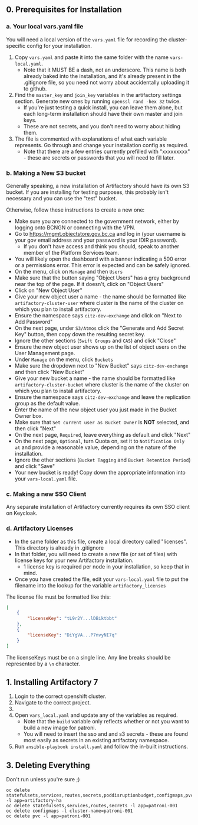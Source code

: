 ## 0. Prerequisites for Installation

### a. Your local vars.yaml file

You will need a local version of the `vars.yaml` file for recording the cluster-specific config for your installation.

1. Copy `vars.yaml` and paste it into the same folder with the name `vars-local.yaml`.
   * Note that it MUST BE a dash, not an underscore. This name is both already baked into the installation, and it's already present in the .gitignore file, so you need not worry about accidentally uploading it to github.
2. Find the `master_key` and `join_key` variables in the artifactory settings section. Generate new ones by running `openssl rand -hex 32` twice.
   * If you're just testing a quick install, you can leave them alone, but each long-term installation should have their own master and join keys.
   * These are not secrets, and you don't need to worry about hiding them.
3. The file is commented with explanations of what each variable represents. Go through and change your installation config as required.
   * Note that there are a few entries currently prefilled with "xxxxxxxxx" - these are secrets or passwords that you will need to fill later.


### b. Making a New S3 bucket

Generally speaking, a new installation of Artifactory should have its own S3 bucket.
If you are installing for testing purposes, this probably isn't necessary and you can use the "test" bucket.

Otherwise, follow these instructions to create a new one:

* Make sure you are connected to the government network, either by logging onto BCNGN or connecting with the VPN.
* Go to https://mgmt.objectstore.gov.bc.ca and log in (your username is your gov email address and your password is your IDIR password).
   * If you don't have access and think you should, speak to another member of the Platform Services team.
* You will likely open the dashboard with a banner indicating a 500 error or a permissions error. This error is expected and can be safely ignored.
* On the menu, click on `Manage` and then `Users`
* Make sure that the button saying "Object Users" has a grey background near the top of the page. If it doesn't, click on "Object Users"
* Click on "New Object User"
* Give your new object user a name - the name should be formatted like `artifactory-cluster-user` where cluster is the name of the cluster on which you plan to install artifactory.
* Ensure the namespace says `citz-dev-exchange` and click on "Next to Add Password"
* On the next page, under `S3/Atmos` click the "Generate and Add Secret Key" button, then copy down the resulting secret key. 
* Ignore the other sections (`Swift Groups` and `CAS`) and click "Close"
* Ensure the new object user shows up on the list of object users on the User Management page.
* Under `Manage` on the menu, click `Buckets`
* Make sure the dropdown next to "New Bucket" says `citz-dev-exchange` and then click "New Bucket"
* Give your new bucket a name - the name should be formatted like `artifactory-cluster-bucket` where cluster is the name of the cluster on which you plan to install artifactory.
* Ensure the namespace says `citz-dev-exchange` and leave the replication group as the default value.
* Enter the name of the new object user you just made in the Bucket Owner box.
* Make sure that `Set current user as Bucket Owner` is **NOT** selected, and then click "Next"
* On the next page, `Required`, leave everything as default and click "Next"
* On the next page, `Optional`, turn Quota on, set it to `Notification Only at` and provide a reasonable value, depending on the nature of the installation.
* Ignore the other sections (`Bucket Tagging` and `Bucket Retention Period`) and click "Save"
* Your new bucket is ready! Copy down the appropriate information into your `vars-local.yaml` file.

### c. Making a new SSO Client

Any separate installation of Artifactory currently requires its own SSO client on Keycloak. 

### d. Artifactory Licenses

* In the same folder as this file, create a local directory called "licenses". This directory is already in .gitignore
* In that folder, you will need to create a new file (or set of files) with license keys for your new Artifactory installation.
   * 1 license key is required per node in your installation, so keep that in mind.
* Once you have created the file, edit your `vars-local.yaml` file to put the filename into the lookup for the variable `artifactory_licenses`

The license file must be formatted like this:

```json
[
    {
        "licenseKey": "tL9r2Y...lDBiktbbt"
    },
    {
        "licenseKey": "DiYgVA...P7nvyNI7q"
    }
]
```

The licenseKeys must be on a single line. Any line breaks should be represented by a `\n` character.

## 1. Installing Artifactory 7

1. Login to the correct openshift cluster.
2. Navigate to the correct project.
3. 
4. Open `vars_local.yaml` and update any of the variables as required. 
    * Note that the `build` variable only reflects whether or not you want to build a new image for patroni.
    * You will need to insert the sso and and s3 secrets - these are found most easily as secrets in an existing artifactory namespace.
6. Run `ansible-playbook install.yaml` and follow the in-built instructions.


## 3. Deleting Everything

Don't run unless you're sure ;)

```
oc delete statefulsets,services,routes,secrets,poddisruptionbudget,configmaps,pvc -l app=artifactory-ha
oc delete statefulsets,services,routes,secrets -l app=patroni-001
oc delete configmaps -l cluster-name=patroni-001
oc delete pvc -l app=patroni-001
```

